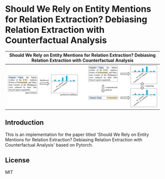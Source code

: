 # Should We Rely on Entity Mentions for Relation Extraction? Debiasing Relation Extraction with Counterfactual Analysis

Should We Rely on Entity Mentions for Relation Extraction? Debiasing Relation Extraction with Counterfactual Analysis|  
:-------------------------:|
![](Fig/fig_2.png)  |


## Introduction

This is an implementation for the paper titled 'Should We Rely on Entity Mentions for Relation Extraction? Debiasing Relation Extraction with Counterfactual Analysis' based on Pytorch.

## License
MIT